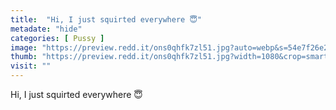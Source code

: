```yaml
---
title:  "Hi, I just squirted everywhere 😇"
metadate: "hide"
categories: [ Pussy ]
image: "https://preview.redd.it/ons0qhfk7zl51.jpg?auto=webp&s=54e7f26e2ae5736f43b632797db6325ff71f99ea"
thumb: "https://preview.redd.it/ons0qhfk7zl51.jpg?width=1080&crop=smart&auto=webp&s=e1f04f2904c9b882581d4de805a95afcb158a00a"
visit: ""
---
```

Hi, I just squirted everywhere 😇
